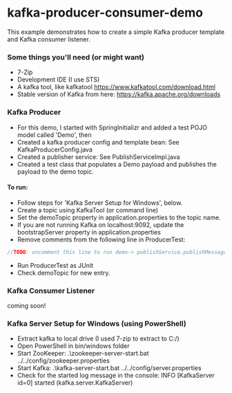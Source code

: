 # kafka-producer-consumer-demo

This example demonstrates how to create a simple Kafka producer template and Kafka consumer listener.  


### Some things you'll need (or might want)
- 7-Zip
- Development IDE (I use STS)
- A kafka tool, like kafkatool https://www.kafkatool.com/download.html
- Stable version of Kafka from here: https://kafka.apache.org/downloads

### Kafka Producer 
- For this demo, I started with SpringInitializr and added a test POJO model called 'Demo', then
- Created a kafka producer config and template bean: See KafkaProducerConfig.java
- Created a publisher service:  See PublishServiceImpl.java
- Created a test class that populates a Demo payload and publishes the payload to the demo topic. 

#### To run:
- Follow steps for 'Kafka Server Setup for Windows', below.
- Create a topic using KafkaTool (or command line)
- Set the demoTopic property in application.properties to the topic name.  
- If you are not running Kafka on localhost:9092, update the bootstrapServer property in application.properties
- Remove comments from the following line in ProducerTest: 

```java
//TODO: uncomment this line to run demo-> publishService.publishMessage(createDemoModelForTest());
```
- Run ProducerTest as JUnit
- Check demoTopic for new entry.

### Kafka Consumer Listener
 coming soon! 

### Kafka Server Setup for Windows (using PowerShell)
- Extract kafka to local drive (I used 7-zip to extract to C:/)
- Open PowerShell in bin/windows folder
- Start ZooKeeper:  .\zookeeper-server-start.bat ../../config/zookeeper.properties
- Start Kafka: .\kafka-server-start.bat ../../config/server.properties
- Check for the started log message in the console: INFO [KafkaServer id=0] started (kafka.server.KafkaServer)
